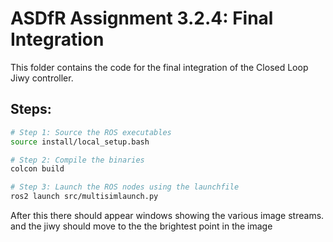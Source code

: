# ASDfR Assignment 3.2.4: Final Integration

This folder contains the code for the final integration of the Closed Loop Jiwy controller. 

## Steps:

```bash
# Step 1: Source the ROS executables
source install/local_setup.bash

# Step 2: Compile the binaries
colcon build

# Step 3: Launch the ROS nodes using the launchfile
ros2 launch src/multisimlaunch.py
```

After this there should appear windows showing the various image streams. and the jiwy should move to the the brightest point in the image